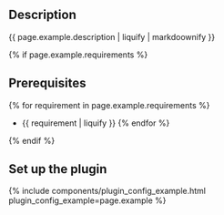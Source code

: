 ## Description

{{ page.example.description | liquify | markdoownify }}

{% if page.example.requirements %}

## Prerequisites

{% for requirement in page.example.requirements %}
* {{ requirement | liquify }}
{% endfor %}

{% endif %}

## Set up the plugin

{% include components/plugin_config_example.html plugin_config_example=page.example %}
